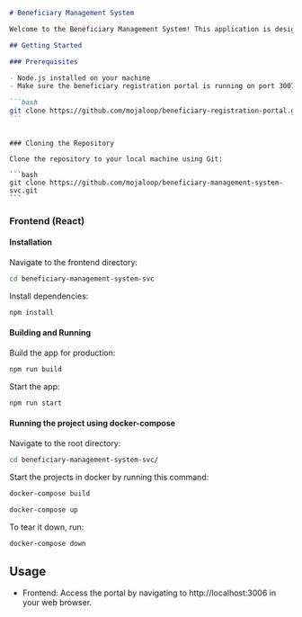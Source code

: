 ````markdown
# Beneficiary Management System

Welcome to the Beneficiary Management System! This application is designed to facilitate the registration process for beneficiaries.

## Getting Started

### Prerequisites

- Node.js installed on your machine
- Make sure the beneficiary registration portal is running on port 3007. if not, clone it below and follow the instructions in the README.md to get it running.

```bash
git clone https://github.com/mojaloop/beneficiary-registration-portal.git
```
````

````

### Cloning the Repository

Clone the repository to your local machine using Git:

```bash
git clone https://github.com/mojaloop/beneficiary-management-system-svc.git
```
````

### Frontend (React)

#### Installation

Navigate to the frontend directory:

```bash
cd beneficiary-management-system-svc
```

Install dependencies:

```bash
npm install
```

#### Building and Running

Build the app for production:

```bash
npm run build
```

Start the app:

```bash
npm run start
```

#### Running the project using docker-compose

Navigate to the root directory:

```bash
cd beneficiary-management-system-svc/
```

Start the projects in docker by running this command:

```bash
docker-compose build

docker-compose up
```

To tear it down, run:

```bash
docker-compose down

```

## Usage

- Frontend: Access the portal by navigating to http://localhost:3006 in your web browser.
